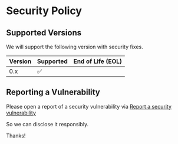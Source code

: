 # Security Policy

## Supported Versions

We will support the following version with security fixes.

| Version | Supported          | End of Life (EOL) |
|---------|---------------------|--------------------|
| 0.x     | :white_check_mark:  |                    |


## Reporting a Vulnerability

Please open a report of a security vulnerability via
[Report a security vulnerability](https://github.com/focus-shift/jollyday/security/advisories/new)

So we can disclose it responsibly.

Thanks!

